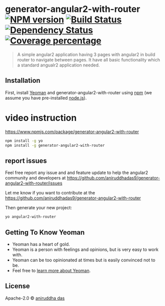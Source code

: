# generator-angular2-with-router [![NPM version][npm-image]][npm-url] [![Build Status][travis-image]][travis-url] [![Dependency Status][daviddm-image]][daviddm-url] [![Coverage percentage][coveralls-image]][coveralls-url]
> A simple angular2 application having 3 pages with angular2 in build router to navigate between pages. It have all basic functionality which a standard angualr2 application needed. 

## Installation

First, install [Yeoman](http://yeoman.io) and generator-angular2-with-router using [npm](https://www.npmjs.com/) (we assume you have pre-installed [node.js](https://nodejs.org/)).

# video instruction

https://www.npmjs.com/package/generator-angular2-with-router

```bash
npm install -g yo
npm install -g generator-angular2-with-router
```

## report issues
Feel free report any issue and and feature update to help the angular2 community and developers at
https://github.com/aniruddhadas9/generator-angular2-with-router/issues

Let me know if you want to contribute at the https://github.com/aniruddhadas9/generator-angular2-with-router

Then generate your new project:

```bash
yo angular2-with-router
```

## Getting To Know Yeoman

 * Yeoman has a heart of gold.
 * Yeoman is a person with feelings and opinions, but is very easy to work with.
 * Yeoman can be too opinionated at times but is easily convinced not to be.
 * Feel free to [learn more about Yeoman](http://yeoman.io/).

## License

Apache-2.0 © [aniruddha das](http://www.candifood.com)


[npm-image]: https://badge.fury.io/js/generator-angular2-with-router.svg
[npm-url]: https://npmjs.org/package/generator-angular2-with-router
[travis-image]: https://travis-ci.org/aniruddhadas9/generator-angular2-with-router.svg?branch=master
[travis-url]: https://travis-ci.org/aniruddhadas9/generator-angular2-with-router
[daviddm-image]: https://david-dm.org/aniruddhadas9/generator-angular2-with-router.svg?theme=shields.io
[daviddm-url]: https://david-dm.org/aniruddhadas9/generator-angular2-with-router
[coveralls-image]: https://coveralls.io/repos/aniruddhadas9/generator-angular2-with-router/badge.svg
[coveralls-url]: https://coveralls.io/r/aniruddhadas9/generator-angular2-with-router
